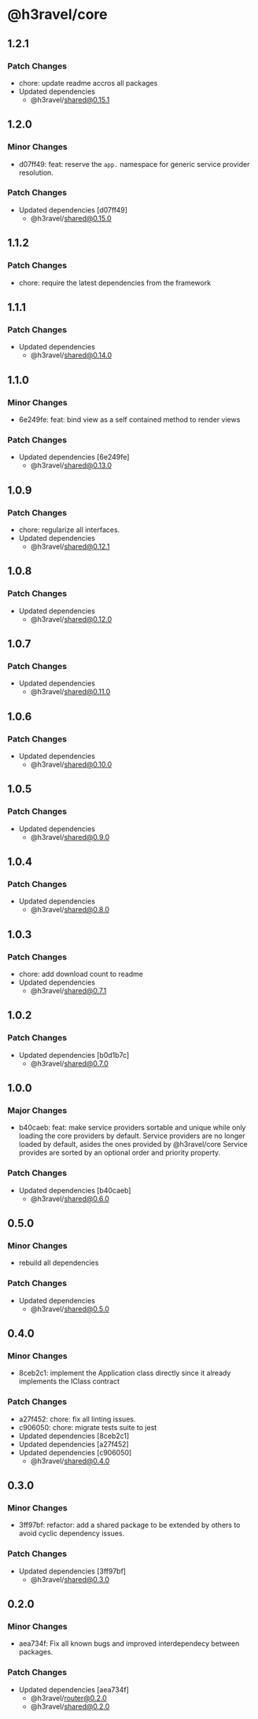 # @h3ravel/core

## 1.2.1

### Patch Changes

- chore: update readme accros all packages
- Updated dependencies
  - @h3ravel/shared@0.15.1

## 1.2.0

### Minor Changes

- d07ff49: feat: reserve the `app.` namespace for generic service provider resolution.

### Patch Changes

- Updated dependencies [d07ff49]
  - @h3ravel/shared@0.15.0

## 1.1.2

### Patch Changes

- chore: require the latest dependencies from the framework

## 1.1.1

### Patch Changes

- Updated dependencies
  - @h3ravel/shared@0.14.0

## 1.1.0

### Minor Changes

- 6e249fe: feat: bind view as a self contained method to render views

### Patch Changes

- Updated dependencies [6e249fe]
  - @h3ravel/shared@0.13.0

## 1.0.9

### Patch Changes

- chore: regularize all interfaces.
- Updated dependencies
  - @h3ravel/shared@0.12.1

## 1.0.8

### Patch Changes

- Updated dependencies
  - @h3ravel/shared@0.12.0

## 1.0.7

### Patch Changes

- Updated dependencies
  - @h3ravel/shared@0.11.0

## 1.0.6

### Patch Changes

- Updated dependencies
  - @h3ravel/shared@0.10.0

## 1.0.5

### Patch Changes

- Updated dependencies
  - @h3ravel/shared@0.9.0

## 1.0.4

### Patch Changes

- Updated dependencies
  - @h3ravel/shared@0.8.0

## 1.0.3

### Patch Changes

- chore: add download count to readme
- Updated dependencies
  - @h3ravel/shared@0.7.1

## 1.0.2

### Patch Changes

- Updated dependencies [b0d1b7c]
  - @h3ravel/shared@0.7.0

## 1.0.0

### Major Changes

- b40caeb: feat: make service providers sortable and unique while only loading the core providers by default.
  Service providers are no longer loaded by default, asides the ones provided by @h3ravel/core
  Service provides are sorted by an optional order and priority property.

### Patch Changes

- Updated dependencies [b40caeb]
  - @h3ravel/shared@0.6.0

## 0.5.0

### Minor Changes

- rebuild all dependencies

### Patch Changes

- Updated dependencies
  - @h3ravel/shared@0.5.0

## 0.4.0

### Minor Changes

- 8ceb2c1: implement the Application class directly since it already implements the IClass contract

### Patch Changes

- a27f452: chore: fix all linting issues.
- c906050: chore: migrate tests suite to jest
- Updated dependencies [8ceb2c1]
- Updated dependencies [a27f452]
- Updated dependencies [c906050]
  - @h3ravel/shared@0.4.0

## 0.3.0

### Minor Changes

- 3ff97bf: refactor: add a shared package to be extended by others to avoid cyclic dependency issues.

### Patch Changes

- Updated dependencies [3ff97bf]
  - @h3ravel/shared@0.3.0

## 0.2.0

### Minor Changes

- aea734f: Fix all known bugs and improved interdependecy between packages.

### Patch Changes

- Updated dependencies [aea734f]
  - @h3ravel/router@0.2.0
  - @h3ravel/shared@0.2.0
